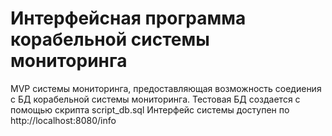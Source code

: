 # Интерфейсная программа корабельной системы мониторинга

MVP системы мониторинга, предоставляющая возможность соедиения с БД корабельной системы мониторинга. 
Тестовая БД создается с помощью скрипта script_db.sql
Интерфейс системы доступен по http://localhost:8080/info
